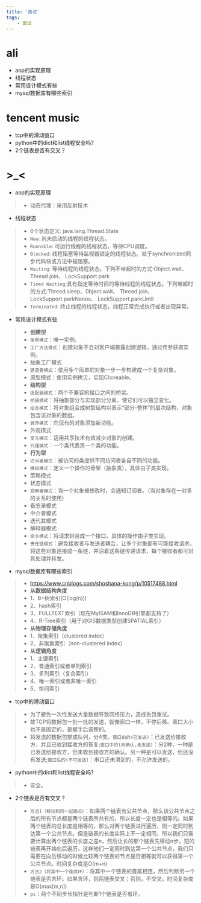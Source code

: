 ```yaml
---
title: '面试'
tags:
    - 面试
---
```


# ali
- aop的实现原理
- 线程状态
- 常用设计模式有些
- mysql数据库有哪些索引

# tencent music
- tcp中的滑动窗口
- python中的dict和list线程安全吗?
- 2个链表是否有交叉？

# >_<
- aop的实现原理
> - 动态代理：采用反射技术
- 线程状态
> - 6个状态定义: java.lang.Thread.State
> - `New`: 尚未启动的线程的线程状态。
> - `Runnable`: 可运行线程的线程状态，等待CPU调度。
> - `Blocked`: 线程阻塞等待监视器锁定的线程状态。处于synchronized同步代码块或方法中被阻塞。
> - `Waiting`: 等待线程的线程状态。下列不带超时的方式:Object.wait、Thread.join、 LockSupport.park
> - `Timed Waiting`:具有指定等待时间的等待线程的线程状态。下列带超时的方式:Thread.sleep、0bject.wait、 Thread.join、 LockSupport.parkNanos、 LockSupport.parkUntil
> - `Terminated`: 终止线程的线程状态。线程正常完成执行或者出现异常。
- 常用设计模式有些
> - **创建型**
> - `单例模式`：唯一实例。
> - `工厂方法模式`：创建对象不会对客户端暴露创建逻辑，通过传参获取实例。
> - 抽象工厂模式
> - `建造者模式`：使用多个简单的对象一步一步构建成一个复杂对象。
> - 原型模式：使用实例拷贝，实现Cloneable。
> - **结构型**
> - `适配器模式`：两个不兼容的接口之间的桥梁。
> - `桥接模式`：将抽象部分与实现部分分离，使它们可以独立变化。
> - `组合模式`：将对象组合成树型结构以表示“部分-整体”的层次结构，对象包含该对象的数组。
> - `装饰模式`：向现有的对象添加新功能。
> - 外观模式
> - `享元模式`：运用共享技术有效减少对象的创建。
> - `代理模式`：一个类代表另一个类的功能。
> - **行为型**
> - `访问者模式`：被访问的类提供不同访问者各自不同的功能。
> - `模板模式`：定义一个操作的骨架（抽象类），具体由子类实现。
> - 策略模式
> - 状态模式
> - `观察者模式`：当一个对象被修改时，会通知订阅者。（当对象存在一对多的关系时使用）
> - 备忘录模式
> - 中介者模式
> - 迭代其模式
> - 解释器模式
> - `命令模式`：将请求封装成一个接口，具体的操作由子类实现。
> - `责任链模式`：避免接收者与发送者耦合，让多个对象都有可能接收请求，将这些对象连接成一条链，并沿着这条链传递请求，每个接收者都可对其处理并转发。
- mysql数据库有哪些索引
> - https://www.cnblogs.com/shoshana-kong/p/10517488.html
> - **从数据结构角度**
> - 1、B+树索引(O(log(n)))
> - 2、hash索引
> - 3、FULLTEXT索引（现在MyISAM和InnoDB引擎都支持了）
> - 4、R-Tree索引（用于对GIS数据类型创建SPATIAL索引）
> - **从物理存储角度**
> - 1、聚集索引（clustered index）
> - 2、非聚集索引（non-clustered index）
> - **从逻辑角度**
> - 1、主键索引
> - 2、普通索引或者单列索引
> - 3、多列索引（复合索引）
> - 4、唯一索引或者非唯一索引
> - 5、空间索引


- tcp中的滑动窗口
> - 为了避免一次性发送大量数据导致网络压力，造成丢包重试。
> - 故TCP将数据包一批一批的发送，就像窗口一样，不停后移。窗口大小也不是固定的，是握手后调整的。
> - 将发送的数据包排成队列，分4类。`窗口前的(已发送)`：已发送给接收方，并且已收到接收方的答复;`窗口中的(未确认,未发送)`：分2种，一种是已发送给接收方，但未收到接收方的确认。另一种是可以发送，但还没有发送;`窗口后的(不可发送)`：串口还未滑到的，不允许发送的。
- python中的dict和list线程安全吗?
> - 安全。
- 2个链表是否有交叉？
> - `方法1（移动到同一起跑点）`：如果两个链表有公共节点，那么该公共节点之后的所有节点都是两个链表所共有的，所以长度一定也是相等的。如果两个链表的总长度是相等的，那么对两个链表进行遍历，则一定同时到达第一个公共节点。但是链表的长度实际上不一定相同，所以我们只需要计算出两个链表的长度之差n，然后让长的那个链表先移动n步，短的链表再开始向后遍历，这样他们一定同时到达第一个公共节点，我们只需要在向后移动的时候比较两个链表的节点是否相等就可以获得第一个公共节点。时间复杂度是O(m+n)
> - `方法2（将其中一个连成环）`：将其中一个链表的首尾相连，然后判断另一个链表是否含环。如果含环，则两链表交叉；否则，不交叉。时间复杂度是O(max[m,n])
> - `ps`：两个不同步长指针是判断1个链表是否有环。

